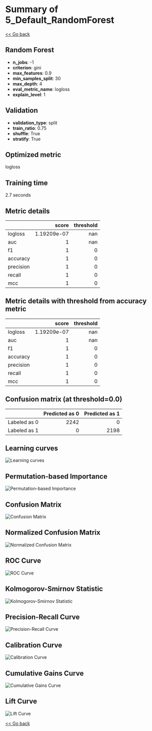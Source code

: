# Summary of 5_Default_RandomForest

[<< Go back](../README.md)


## Random Forest
- **n_jobs**: -1
- **criterion**: gini
- **max_features**: 0.9
- **min_samples_split**: 30
- **max_depth**: 4
- **eval_metric_name**: logloss
- **explain_level**: 1

## Validation
 - **validation_type**: split
 - **train_ratio**: 0.75
 - **shuffle**: True
 - **stratify**: True

## Optimized metric
logloss

## Training time

2.7 seconds

## Metric details
|           |       score |   threshold |
|:----------|------------:|------------:|
| logloss   | 1.19209e-07 |         nan |
| auc       | 1           |         nan |
| f1        | 1           |           0 |
| accuracy  | 1           |           0 |
| precision | 1           |           0 |
| recall    | 1           |           0 |
| mcc       | 1           |           0 |


## Metric details with threshold from accuracy metric
|           |       score |   threshold |
|:----------|------------:|------------:|
| logloss   | 1.19209e-07 |         nan |
| auc       | 1           |         nan |
| f1        | 1           |           0 |
| accuracy  | 1           |           0 |
| precision | 1           |           0 |
| recall    | 1           |           0 |
| mcc       | 1           |           0 |


## Confusion matrix (at threshold=0.0)
|              |   Predicted as 0 |   Predicted as 1 |
|:-------------|-----------------:|-----------------:|
| Labeled as 0 |             2242 |                0 |
| Labeled as 1 |                0 |             2198 |

## Learning curves
![Learning curves](learning_curves.png)

## Permutation-based Importance
![Permutation-based Importance](permutation_importance.png)
## Confusion Matrix

![Confusion Matrix](confusion_matrix.png)


## Normalized Confusion Matrix

![Normalized Confusion Matrix](confusion_matrix_normalized.png)


## ROC Curve

![ROC Curve](roc_curve.png)


## Kolmogorov-Smirnov Statistic

![Kolmogorov-Smirnov Statistic](ks_statistic.png)


## Precision-Recall Curve

![Precision-Recall Curve](precision_recall_curve.png)


## Calibration Curve

![Calibration Curve](calibration_curve_curve.png)


## Cumulative Gains Curve

![Cumulative Gains Curve](cumulative_gains_curve.png)


## Lift Curve

![Lift Curve](lift_curve.png)



[<< Go back](../README.md)
